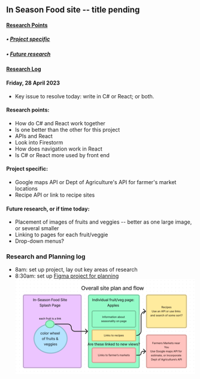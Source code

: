 ## In Season Food site -- title pending

#### [Research Points](#research-points)
##### • [Project specific](#project-specific)
##### • [Future research](#future-research-or-if-time-today)
#### [Research Log](#research-and-planning-log)

#### Friday, 28 April 2023
* Key issue to resolve today: write in C# or React; or both. 

#### Research points:
* How do C# and React work together
* Is one better than the other for this project
* APIs and React
* Look into Firestorm
* How does navigation work in React
* Is C# or React more used by front end

#### Project specific:
* Google maps API or Dept of Agriculture's API for farmer's market locations
* Recipe API or link to recipe sites

#### Future research, or if time today: 
* Placement of images of fruits and veggies -- better as one large image, or several smaller
* Linking to pages for each fruit/veggie
* Drop-down menus?

### Research and Planning log
* 8am: set up project, lay out key areas of research
* 8:30am: set up [Figma project for planning](https://www.figma.com/file/ZEGbWcXC5QjQC8gzE0UkQT/In-Season-Food-Capstone?node-id=0%3A1&t=v0GHrqAo6qvnaWos-1)
![capstone plan](food-site-plan.png)